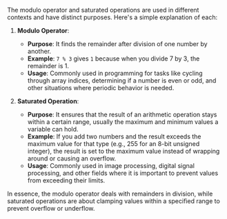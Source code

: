 The modulo operator and saturated operations are used in different contexts and have distinct purposes. Here's a simple explanation of each:

1. **Modulo Operator**:
   - **Purpose**: It finds the remainder after division of one number by another.
   - **Example**: `7 % 3` gives `1` because when you divide 7 by 3, the remainder is 1.
   - **Usage**: Commonly used in programming for tasks like cycling through array indices, determining if a number is even or odd, and other situations where periodic behavior is needed.

2. **Saturated Operation**:
   - **Purpose**: It ensures that the result of an arithmetic operation stays within a certain range, usually the maximum and minimum values a variable can hold.
   - **Example**: If you add two numbers and the result exceeds the maximum value for that type (e.g., 255 for an 8-bit unsigned integer), the result is set to the maximum value instead of wrapping around or causing an overflow.
   - **Usage**: Commonly used in image processing, digital signal processing, and other fields where it is important to prevent values from exceeding their limits.

In essence, the modulo operator deals with remainders in division, while saturated operations are about clamping values within a specified range to prevent overflow or underflow.
